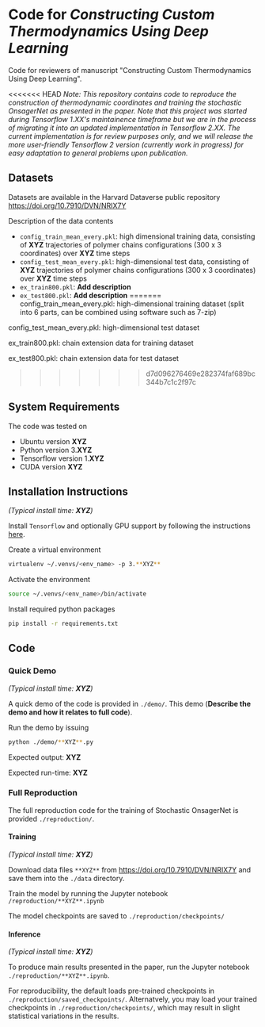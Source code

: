 # Code for *Constructing Custom Thermodynamics Using Deep Learning*

Code for reviewers of manuscript "Constructing Custom Thermodynamics Using Deep Learning".

<<<<<<< HEAD
*Note: This repository contains code to reproduce the construction of thermodynamic coordinates and training the stochastic OnsagerNet as presented in the paper. Note that this project was started during Tensorflow 1.XX's maintainence timeframe but we are in the process of migrating it into an updated implementation in Tensorflow 2.XX. The current implementation is for review purposes only, and we will release the more user-friendly Tensorflow 2 version (currently work in progress) for easy adaptation to general problems upon publication.*

## Datasets

Datasets are available in the Harvard Dataverse public repository
https://doi.org/10.7910/DVN/NRIX7Y

Description of the data contents
- `config_train_mean_every.pkl`: high dimensional training data, consisting of **XYZ** trajectories of polymer chains configurations (300 x 3 coordinates) over **XYZ** time steps
- `config_test_mean_every.pkl`: high-dimensional test data, consisting of **XYZ** trajectories of polymer chains configurations (300 x 3 coordinates) over **XYZ** time steps
- `ex_train800.pkl`: **Add description**
- `ex_test800.pkl`: **Add description**
=======
config_train_mean_every.pkl: high-dimensional training dataset (split into 6 parts, can be combined using software such as 7-zip)

config_test_mean_every.pkl: high-dimensional test dataset

ex_train800.pkl: chain extension data for training dataset

ex_test800.pkl: chain extension data for test dataset
>>>>>>> d7d096276469e282374faf689bc344b7c1c2f97c

## System Requirements

The code was tested on
- Ubuntu version **XYZ**
- Python version 3.**XYZ**
- Tensorflow version 1.**XYZ**
- CUDA version **XYZ**

## Installation Instructions

*(Typical install time: **XYZ**)*

Install `Tensorflow` and optionally GPU support by following the instructions [here](https://www.tensorflow.org/install).

Create a virtual environment
```bash
virtualenv ~/.venvs/<env_name> -p 3.**XYZ**
```

Activate the environment
```bash
source ~/.venvs/<env_name>/bin/activate
```

Install required python packages
```bash
pip install -r requirements.txt
```

## Code

### Quick Demo

*(Typical install time: **XYZ**)*

A quick demo of the code is provided in `./demo/`.
This demo (**Describe the demo and how it relates to full code**).

Run the demo by issuing
```bash
python ./demo/**XYZ**.py
```

Expected output: **XYZ**

Expected run-time: **XYZ**

### Full Reproduction

The full reproduction code for the training of Stochastic OnsagerNet is provided `./reproduction/`.

#### Training

*(Typical install time: **XYZ**)*

Download data files `**XYZ**` from https://doi.org/10.7910/DVN/NRIX7Y and save them into the `./data` directory.

Train the model by running the Jupyter notebook `/reproduction/**XYZ**.ipynb`

The model checkpoints are saved to `./reproduction/checkpoints/`

#### Inference

*(Typical install time: **XYZ**)*

To produce main results presented in the paper, run the Jupyter notebook `./reproduction/**XYZ**.ipynb`.

For reproducibility, the default loads pre-trained checkpoints in `./reproduction/saved_checkpoints/`. Alternatvely, you may load your trained checkpoints in `./reproduction/checkpoints/`, which may result in slight statistical variations in the results.
